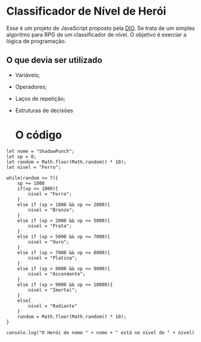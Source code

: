 # Classificador de Nível de Herói
Esse é um projeto de JavaScript proposto pela [DIO](https://www.dio.me/). Se trata de um simples algoritmo para RPG de um classificador de nível. O objetivo é exerciar a lógica de programação.

## O que devia ser utilizado

- Variáveis;
- Operadores;
- Laços de repetição;
- Estruturas de decisões

  # O código
```
let nome = "ShadowPunch";
let xp = 0;
let random = Math.floor(Math.random() * 10);
let nivel = "Ferro";

while(random <= 7){
    xp += 1000
    if(xp <= 1000){
        nivel = "Ferro";
    }
    else if (xp > 1000 && xp <= 2000){
        nivel = "Bronze";
    }
    else if (xp > 2000 && xp <= 5000){
        nivel = "Prata";
    }
    else if (xp > 5000 && xp <= 7000){
        nivel = "Ouro";
    }
    else if (xp > 7000 && xp <= 8000){
        nivel = "Platina";
    }
    else if (xp > 8000 && xp <= 9000){
        nivel = "Ascendente";
    }
    else if (xp > 9000 && xp <= 10000){
        nivel = "Imortal";
    }
    else{
        nivel = "Radiante"
    }
    random = Math.floor(Math.random() * 10);
}

console.log("O Herói de nome " + nome + " está no nível de " + nivel)
```
